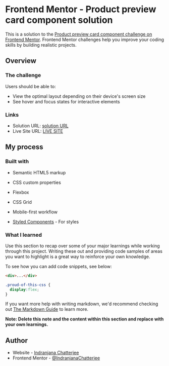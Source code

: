 # Frontend Mentor - Product preview card component solution

This is a solution to the [Product preview card component challenge on Frontend Mentor](https://www.frontendmentor.io/challenges/product-preview-card-component-GO7UmttRfa). Frontend Mentor challenges help you improve your coding skills by building realistic projects. 



## Overview

### The challenge

Users should be able to:

- View the optimal layout depending on their device's screen size
- See hover and focus states for interactive elements



### Links

- Solution URL: [solution URL](https://github.com/IndranjanaChatterjee/Product-Preview-card)
- Live Site URL: [LIVE SITE](https://indranjanachatterjee.github.io/Product-Preview-card/)

## My process

### Built with

- Semantic HTML5 markup
- CSS custom properties
- Flexbox
- CSS Grid
- Mobile-first workflow

- [Styled Components](https://styled-components.com/) - For styles



### What I learned

Use this section to recap over some of your major learnings while working through this project. Writing these out and providing code samples of areas you want to highlight is a great way to reinforce your own knowledge.

To see how you can add code snippets, see below:

```html
<div>...</div>
```
```css
.proud-of-this-css {
  display:flex;
}
```


If you want more help with writing markdown, we'd recommend checking out [The Markdown Guide](https://www.markdownguide.org/) to learn more.

**Note: Delete this note and the content within this section and replace with your own learnings.**





## Author

- Website - [Indranjana Chatterjee](https://www.your-site.com)
- Frontend Mentor - [@IndranjanaChatterjee](https://www.frontendmentor.io/profile/IndranjanaChatterjee)




